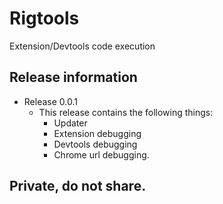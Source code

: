 # Rigtools
Extension/Devtools code execution

## Release information
- Release 0.0.1
  - This release contains the following things:
    - Updater
    - Extension debugging
    - Devtools debugging
    - Chrome url debugging.

## Private, do not share.
